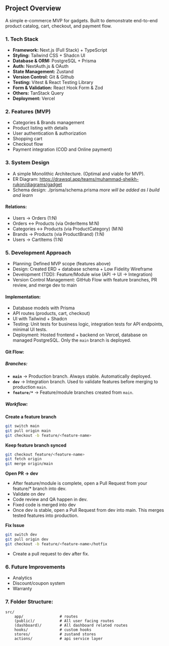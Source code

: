 ## Project Overview

A simple e-commerce MVP for gadgets. Built to demonstrate end-to-end product catalog, cart, checkout, and payment flow.

### 1. Tech Stack

- **Framework:** Next.js (Full Stack) + TypeScript
- **Styling:** Tailwind CSS + Shadcn UI
- **Database & ORM:** PostgreSQL + Prisma
- **Auth:** NextAuth.js & OAuth
- **State Management:** Zustand
- **Version Control:** Git & Github
- **Testing:** Vitest & React Testing Library
- **Form & Validation:** React Hook Form & Zod
- **Others:** TanStack Query
- **Deployment:** Vercel

### 2. Features (MVP)

- Categories & Brands management
- Product listing with details
- User authentication & authorization
- Shopping cart
- Checkout flow
- Payment integration (COD and Online payment)

### 3. System Design

- A simple Monolithic Architecture. (Optimal and viable for MVP).
- ER Diagram: https://drawsql.app/teams/muhammad-sheikh-rukon/diagrams/gadget
- Schema design: ./prisma/schema.prisma
  _more will be added as I build and learn_

#### Relations:

- Users -> Orders (1:N)
- Orders <-> Products (via OrderItems M:N)
- Categories <-> Products (via ProductCategory) (M:N)
- Brands -> Products (via ProductBrand) (1:N)
- Users -> CartItems (1:N)

### 5. Development Approach

- Planning: Defined MVP scope (features above)
- Design: Created ERD + database schema + Low Fidelity Wireframe
- Development (TDD): Feature/Module wise (API -> UI -> Integration)
- Version Control Management: GitHub Flow with feature branches, PR review, and merge dev to main

#### Implementation:

- Database models with Prisma
- API routes (products, cart, checkout)
- UI with Tailwind + Shadcn
- Testing: Unit tests for business logic, integration tests for API endpoints, minimal UI tests.
- Deployment: Hosted frontend + backend on Vercel, database on managed PostgreSQL. Only the `main` branch is deployed.

#### Git Flow:

##### Branches:

- **`main`** → Production branch. Always stable. Automatically deployed.
- **`dev`** → Integration branch. Used to validate features before merging to production `main`.
- **`feature/*`** → Feature/module branches created from `main`.

##### Workflow:

**Create a feature branch**

```bash
git switch main
git pull origin main
git checkout -b feature/<feature-name>
```

**Keep feature branch synced**

```bash
git checkout feature/<feature-name>
git fetch origin
git merge origin/main
```

**Open PR -> dev**

- After feature/module is complete, open a Pull Request from your feature/\* branch into dev.
- Validate on dev
- Code review and QA happen in dev.
- Fixed code is merged into dev
- Once dev is stable, open a Pull Request from dev into main. This merges tested features into production.

**Fix Issue**

```bash
git switch dev
git pull origin dev
git checkout -b feature/<feature-name>/hotfix
```

- Create a pull request to dev after fix.

### 6. Future Improvements

- Analytics
- Discount/coupon system
- Warranty

### 7. Folder Structure:

```text
src/
    app/                # routes
    (public)/           # All user facing routes
    (dashboard)/        # All dashboard related routes
    hooks/              # custom hooks
    stores/             # zustand stores
    actions/            # api service layer
```
